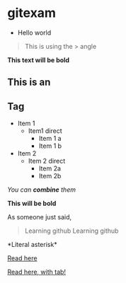 # gitexam

- Hello world

> This is using the > angle 


**This text will be bold**


## This is an <h2> Tag


* Item 1
  * Item1 direct
    * Item 1 a
    * Item 1 b
* Item 2
  * Item 2 direct
    * Item 2a
    * Item 2b


*You can **combine** them*

__This will be bold__


As someone just said,
> Learning github
> Learning github


\*Literal asterisk\*

[Read here](https://guides.github.com/pdfs/markdown-cheatsheet-online.pdf)

<a href="https://guides.github.com/pdfs/markdown-cheatsheet-online.pdf" target="_blank">Read here, with tab!</a>

